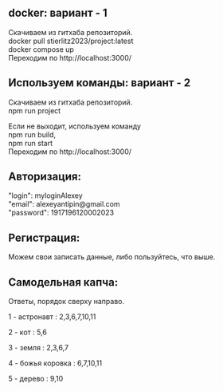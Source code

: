 <h2>docker: вариант - 1</h2>
Скачиваем из гитхаба репозиторий.<br/>
docker pull stierlitz2023/project:latest<br/>
docker compose up<br/>
Переходим по http://localhost:3000/<br/>

<h2>Используем команды: вариант - 2</h2>

Скачиваем из гитхаба репозиторий.<br/>
npm run project<br/> 

Если не выходит, используем команду<br/>
npm run build,<br/> 
npm run start<br/> 
Переходим по http://localhost:3000/

<h2>Авторизация:<br/></h2>
"login": myloginAlexey<br/>
"email": alexeyantipin@gmail.com<br/>
"password": 1917196120002023<br/>

<h2>Регистрация:</h2> 
Можем свои записать данные, либо пользуйтесь, что выше.

<h2>Самодельная капча:</h2> 
Ответы, порядок сверху направо.

1 - астронавт : 2,3,6,7,10,11

2 - кот : 5,6

3 - земля : 2,3,6,7

4 - божья коровка : 6,7,10,11

5 - дерево : 9,10
